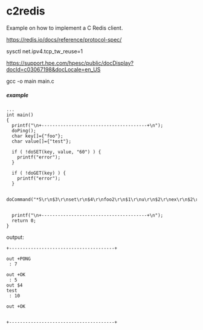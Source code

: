 # c2redis

Example on how to implement a C Redis client.

https://redis.io/docs/reference/protocol-spec/



sysctl net.ipv4.tcp_tw_reuse=1 

https://support.hpe.com/hpesc/public/docDisplay?docId=c03067198&docLocale=en_US




gcc -o main main.c


##### example
```
...
int main()
{
  printf("\n+---------------------------------------+\n");
  doPing();
  char key[]={"foo"};
  char value[]={"test"};
  
  if ( !doSET(key, value, "60") ) {
    printf("error");
  }

  if ( !doGET(key) ) {
    printf("error");
  }
  
  doCommand("*5\r\n$3\r\nset\r\n$4\r\nfoo2\r\n$1\r\nu\r\n$2\r\nex\r\n$2\r\n60\r\n");


  printf("\n+---------------------------------------+\n");
  return 0;
}
```

output:
```
+---------------------------------------+

out +PONG
 : 7

out +OK
 : 5
out $4
test
 : 10

out +OK


+---------------------------------------+ 
```
